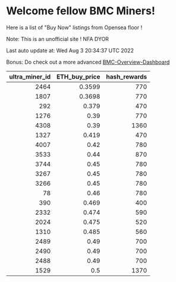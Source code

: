 # Welcome fellow BMC Miners!
Here is a list of "Buy Now" listings from Opensea floor !

Note: This is an unofficial site ! NFA DYOR

Last auto update at: Wed Aug  3 20:34:37 UTC 2022

Bonus: Do check out a more advanced [BMC-Overview-Dashboard](https://dune.com/defifunk/BMC-Overview-Dashboard)


|   ultra_miner_id |   ETH_buy_price |   hash_rewards |
|-----------------:|----------------:|---------------:|
|             2464 |          0.3599 |            770 |
|             1807 |          0.3698 |            770 |
|              292 |          0.379  |            470 |
|             1276 |          0.39   |            770 |
|             4308 |          0.39   |           1360 |
|             1327 |          0.419  |            470 |
|             4007 |          0.42   |            780 |
|             3533 |          0.44   |            870 |
|             3744 |          0.45   |            780 |
|             3267 |          0.45   |            780 |
|             3266 |          0.45   |            780 |
|               78 |          0.46   |            780 |
|              390 |          0.469  |            400 |
|             2332 |          0.474  |            590 |
|             2024 |          0.475  |            520 |
|             1310 |          0.485  |            560 |
|             2489 |          0.49   |            700 |
|             2490 |          0.49   |            700 |
|             2488 |          0.49   |            700 |
|             1529 |          0.5    |           1370 |